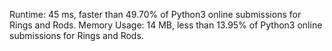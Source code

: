 Runtime: 45 ms, faster than 49.70% of Python3 online submissions for Rings and Rods.
Memory Usage: 14 MB, less than 13.95% of Python3 online submissions for Rings and Rods.